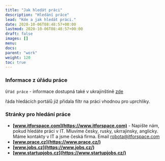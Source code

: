 ```yaml
---
title: "Jak hledát práci"
description: "Hledání práce"
lead: "Kde a jak hledát práci."
date: 2020-10-06T08:48:57+00:00
lastmod: 2020-10-06T08:48:57+00:00
draft: false
images: []
menu:
docs:
parent: "work"
weight: 120
toc: true
---
```

### Informace z úřádu práce
`Úřád práce` - informace dostupná také v ukrajinštině
[zde](https://www.uradprace.cz/web/cz/-/pomoc-pro-obcany-ukrajiny-a-jejich-zamestnavatele)

řáda hledácích portálů již přidala filtr na práci vhodnou pro uprchlíky.

### Stránky pro hledání práce

* **[www.itforspace.com](https://www.itforspace.com)** - Napište nám, pokud hledáte práci v IT. Mluvíme česky, rusky, ukrrajinsky, anglicky. Máme kontakty v IT a jsme česká firma. Email [robota@itforspace.com](mailto:robota@itforspace.com)
* **[www.prace.cz](https://www.prace.cz/)**
* **[www.jobs.cz](https://www.jobs.cz/)**
* **[www.startupjobs.cz](https://www.startupjobs.cz/)**
